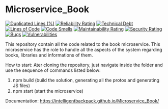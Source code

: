 # Microservice_Book
[![Duplicated Lines (%)](https://sonarcloud.io/api/project_badges/measure?project=IntelligentBackpack_Microservice_Book&metric=duplicated_lines_density)](https://sonarcloud.io/summary/new_code?id=IntelligentBackpack_Microservice_Book)
[![Reliability Rating](https://sonarcloud.io/api/project_badges/measure?project=IntelligentBackpack_Microservice_Book&metric=reliability_rating)](https://sonarcloud.io/summary/new_code?id=IntelligentBackpack_Microservice_Book)
[![Technical Debt](https://sonarcloud.io/api/project_badges/measure?project=IntelligentBackpack_Microservice_Book&metric=sqale_index)](https://sonarcloud.io/summary/new_code?id=IntelligentBackpack_Microservice_Book)
[![Lines of Code](https://sonarcloud.io/api/project_badges/measure?project=IntelligentBackpack_Microservice_Book&metric=ncloc)](https://sonarcloud.io/summary/new_code?id=IntelligentBackpack_Microservice_Book)
[![Code Smells](https://sonarcloud.io/api/project_badges/measure?project=IntelligentBackpack_Microservice_Book&metric=code_smells)](https://sonarcloud.io/summary/new_code?id=IntelligentBackpack_Microservice_Book)
[![Maintainability Rating](https://sonarcloud.io/api/project_badges/measure?project=IntelligentBackpack_Microservice_Book&metric=sqale_rating)](https://sonarcloud.io/summary/new_code?id=IntelligentBackpack_Microservice_Book)
[![Security Rating](https://sonarcloud.io/api/project_badges/measure?project=IntelligentBackpack_Microservice_Book&metric=security_rating)](https://sonarcloud.io/summary/new_code?id=IntelligentBackpack_Microservice_Book)
[![Bugs](https://sonarcloud.io/api/project_badges/measure?project=IntelligentBackpack_Microservice_Book&metric=bugs)](https://sonarcloud.io/summary/new_code?id=IntelligentBackpack_Microservice_Book)
[![Vulnerabilities](https://sonarcloud.io/api/project_badges/measure?project=IntelligentBackpack_Microservice_Book&metric=vulnerabilities)](https://sonarcloud.io/summary/new_code?id=IntelligentBackpack_Microservice_Book)

This repository contain all the code related to the book microservice. 
This microservice has the role to handle all the aspects of the system regarding books, libraries and informations of them.

How to start:
Ater cloning the repository, just navigate inside the folder and use the sequence of commands listed below:
1) npm build (build the solution, generating all the protos and generating JS files)
2) npm start (start the microservice)

Documentation: https://intelligentbackpack.github.io/Microservice_Book/
